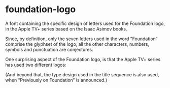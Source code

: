 # foundation-logo
A font containing the specific design of letters used for the Foundation logo, in the Apple TV+ series based on the Isaac Asimov books.

Since, by definition, only the seven letters used in the word ”Foundation“ comprise the glyphset of the logo, all the other characters, numbers, symbols and punctuation are conjectures.

One surprising aspect of the Foundation logo, is that the Apple TV+ series has used two different logos:



(And beyond that, the type design used in the title sequence is also used, when “Previously on Foundation” is announced.)

 

